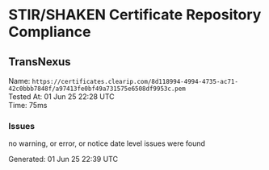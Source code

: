 # STIR/SHAKEN Certificate Repository Compliance

## TransNexus

Name: `https://certificates.clearip.com/8d118994-4994-4735-ac71-42c0bbb7848f/a97413fe0bf49a731575e6508df9953c.pem`\
Tested At: 01 Jun 25 22:28 UTC\
Time: 75ms

### Issues

no warning, or error, or notice date level issues were found

Generated: 01 Jun 25 22:39 UTC